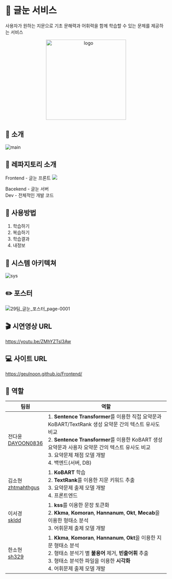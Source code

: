 # :green_book: 글눈 서비스
사용자가 원하는 지문으로 기초 문해력과 어휘력을 함께 학습할 수 있는 문제를 제공하는 서비스<p>
<p align="center"><img width="250" alt="logo" src="https://user-images.githubusercontent.com/68368589/170729953-c726f81e-06d4-4a29-befa-250460b7e5be.png"></p>

## :book: 소개
![main](https://user-images.githubusercontent.com/68368589/170729871-0cbe4874-fe08-4abf-aaac-038949800201.png)

## :file_folder: 레파지토리 소개
Frontend - 글눈 프론트 <img src="https://img.shields.io/badge/React-61DAFB? style=flat&logo=React&logoColor=white"/><p>
Bacekend - 글눈 서버   
Dev - 전체적인 개발 코드  

## :mag_right: 사용방법
1. 학습하기
2. 복습하기
3. 학습결과
4. 내정보

## :wrench: 시스템 아키텍쳐
![sys](https://user-images.githubusercontent.com/68368589/170730368-ce2bbaf0-17e8-440c-8dec-e10bf790784a.png)

## :pencil2: 포스터
![29팀_글눈_포스터_page-0001](https://user-images.githubusercontent.com/68368589/170729123-2c6637af-ad11-4996-a4e1-3d4450f4f360.jpg)

## :clapper: 시연영상 URL
https://youtu.be/ZMhYZTsl3Aw

## :computer: 사이트 URL
https://geulnoon.github.io/Frontend/

## :clap: 역할
팀원 | 역할 |
---- | ---- | 
전다윤<br>[DAYOON0836](https://github.com/DAYOON0836)| 1. <b>Sentence Transformer</b>를 이용한 직접 요약문과 KoBART/TextRank 생성 요약문 간의 텍스트 유사도 비교<br>2. <b>Sentence Transformer</b>를 이용한 KoBART 생성 요약문과 사용자 요약문 간의 텍스트 유사도 비교<br>3. 요약문제 채점 모델 개발<br>4. 백엔드(서버, DB)
|김소현<br>[zhtmahthgus](https://github.com/zhtmahthgus)| 1. <b>KoBART</b> 학습<br>2. <b>TextRank</b>를 이용한 지문 키워드 추출<br>3. 요약문제 출제 모델 개발<br>4. 프론트엔드
|이서경<br>[skldd](https://github.com/skldd)| 1. <b>kss</b>를 이용한 문장 토큰화<br>2. <b>Kkma</b>, <b>Komoran</b>, <b>Hannanum</b>, <b>Okt</b>, <b>Mecab</b>을 이용한 형태소 분석<br>3. 어휘문제 출제 모델 개발
|한소현<br>[sh329](https://github.com/sh329)| 1. <b>Kkma</b>, <b>Komoran</b>, <b>Hannanum</b>, <b>Okt</b>을 이용한 지문 형태소 분석<br>2. 형태소 분석기 별 <b>불용어</b> 제거, <b>빈출어휘</b> 추출<br>3. 형태소 분석한 파일을 이용한 <b>시각화</b><br> 4. 어휘문제 출제 모델 개발
